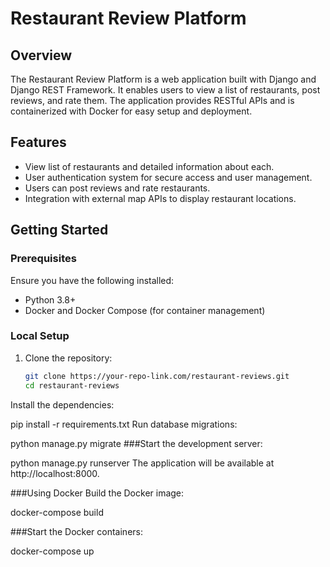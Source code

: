 # Restaurant Review Platform

## Overview

The Restaurant Review Platform is a web application built with Django and Django REST Framework. It enables users to view a list of restaurants, post reviews, and rate them. The application provides RESTful APIs and is containerized with Docker for easy setup and deployment.

## Features

- View list of restaurants and detailed information about each.
- User authentication system for secure access and user management.
- Users can post reviews and rate restaurants.
- Integration with external map APIs to display restaurant locations.

## Getting Started

### Prerequisites

Ensure you have the following installed:
- Python 3.8+
- Docker and Docker Compose (for container management)

### Local Setup

1. Clone the repository:
   ```sh
   git clone https://your-repo-link.com/restaurant-reviews.git
   cd restaurant-reviews
Install the dependencies:


pip install -r requirements.txt
Run database migrations:


python manage.py migrate
###Start the development server:

python manage.py runserver
The application will be available at http://localhost:8000.

###Using Docker
Build the Docker image:

docker-compose build

###Start the Docker containers:

docker-compose up